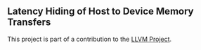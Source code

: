 ## Latency Hiding of Host to Device Memory Transfers

This project is part of a contribution to the [LLVM Project](https://llvm.org/).

